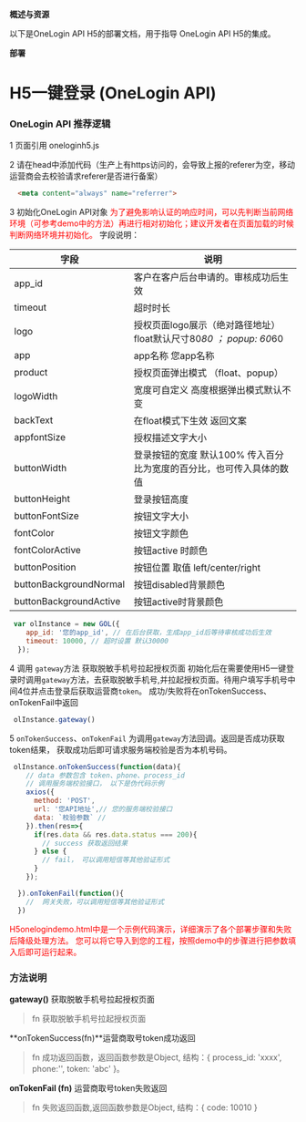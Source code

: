 **概述与资源**

以下是OneLogin API H5的部署文档，用于指导 OneLogin API H5的集成。

**部署**

# H5一键登录 (OneLogin API)

### OneLogin API 推荐逻辑
1 页面引用 oneloginh5.js 

2 请在head中添加代码（生产上有https访问的，会导致上报的referer为空，移动运营商会去校验请求referer是否进行备案）
```html
  <meta content="always" name="referrer">
```
3 初始化OneLogin API对象
<span style="color:red">
为了避免影响认证的响应时间，可以先判断当前网络环境（可参考demo中的方法）再进行相对初始化；建议开发者在页面加载的时候判断网络环境并初始化。
</span>
字段说明：

| 字段         | 说明                                                         |
| ------------ | ------------------------------------------------------------ |
| app_id       | 客户在客户后台申请的。审核成功后生效                         |
| timeout      | 超时时长                                                     |
| logo         | 授权页面logo展示（绝对路径地址）float默认尺寸80*80 ； popup: 60*60 |
| app | app名称 您app名称|
|product|  授权页面弹出模式 （float、popup）|
|logoWidth | 宽度可自定义 高度根据弹出模式默认不变 |
| backText | 在float模式下生效 返回文案|
|appfontSize| 授权描述文字大小 |
| buttonWidth |  登录按钮的宽度 默认100% 传入百分比为宽度的百分比，也可传入具体的数值|
|buttonHeight | 登录按钮高度 |
| buttonFontSize |按钮文字大小 |
|fontColor | 按钮文字颜色 |
| fontColorActive | 按钮active 时颜色 |
| buttonPosition | 按钮位置 取值 left/center/right |
| buttonBackgroundNormal |按钮disabled背景颜色 |
| buttonBackgroundActive |按钮active时背景颜色|

```javascript
 var olInstance = new GOL({            
    app_id: '您的app_id', // 在后台获取，生成app_id后等待审核成功后生效
    timeout: 10000, // 超时设置 默认30000
  });
```

4 调用 ``gateway``方法 获取脱敏手机号拉起授权页面
初始化后在需要使用H5一键登录时调用``gateway``方法，去获取脱敏手机号,并拉起授权页面。待用户填写手机号中间4位并点击登录后获取运营商`token`。 成功/失败将在onTokenSuccess、onTokenFail中返回

```javascript
 olInstance.gateway() 
```
5 ``onTokenSuccess``、``onTokenFail`` 为调用`gateway`方法回调。返回是否成功获取token结果， 获取成功后即可请求服务端校验是否为本机号码。

```javascript
 olInstance.onTokenSuccess(function(data){
    // data 参数包含 token、phone、process_id
    // 调用服务端校验接口， 以下是伪代码示例
    axios({
      method: 'POST',
      url: '您API地址',// 您的服务端校验接口
      data: `校验参数` //        
    }).then(res=>{
      if(res.data && res.data.status === 200){
        // success 获取返回结果
      } else {
        // fail， 可以调用短信等其他验证形式
      }
    });

  }).onTokenFail(function(){      
    //  网关失败，可以调用短信等其他验证形式
  })
```


 <span style="color:red">
 H5onelogindemo.html中是一个示例代码演示，详细演示了各个部署步骤和失败后降级处理方法。
 您可以将它导入到您的工程，按照demo中的步骤进行把参数填入后即可运行起来。</span>

### 方法说明

**gateway()** 获取脱敏手机号拉起授权页面
>fn 获取脱敏手机号拉起授权页面

**onTokenSuccess(fn)**运营商取号token成功返回

>fn 成功返回函数，返回函数参数是Object, 结构：{ process_id: 'xxxx', phone:'', token: 'abc' }。

**onTokenFail (fn)** 运营商取号token失败返回

>fn 失败返回函数,返回函数参数是Object, 结构：{ code: 10010 }



